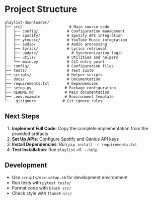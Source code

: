# Project Structure

```
playlist-downloader/
├── src/                     # Main source code
│   ├── config/             # Configuration management
│   ├── spotify/            # Spotify API integration
│   ├── ytmusic/            # YouTube Music integration
│   ├── audio/              # Audio processing
│   ├── lyrics/             # Lyrics retrieval
│   ├── update/               # Synchronization logic
│   ├── utils/              # Utilities and helpers
│   └── main.py             # CLI entry point
├── config/                 # Configuration files
├── tests/                  # Test suite
├── scripts/                # Helper scripts
├── docs/                   # Documentation
├── requirements.txt        # Dependencies
├── setup.py               # Package configuration
├── README.md              # Main documentation
├── .env.example           # Environment template
└── .gitignore            # Git ignore rules
```

## Next Steps

1. **Implement Full Code**: Copy the complete implementation from the provided artifacts
2. **Set Up APIs**: Configure Spotify and Genius API keys
3. **Install Dependencies**: Run `pip install -r requirements.txt`
4. **Test Installation**: Run `playlist-dl --help`

## Development

- Use `scripts/dev-setup.sh` for development environment
- Run tests with `pytest tests/`
- Format code with `black src/`
- Check style with `flake8 src/`
